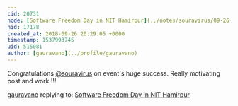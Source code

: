 ```yaml
---
cid: 20731
node: [Software Freedom Day in NIT Hamirpur](../notes/souravirus/09-26-2018/software-freedom-day-in-nit-hamirpur)
nid: 17178
created_at: 2018-09-26 20:29:05 +0000
timestamp: 1537993745
uid: 515081
author: [gauravano](../profile/gauravano)
---
```


Congratulations [@souravirus](/profile/souravirus) on event's huge success. Really motivating post and work !!!

[gauravano](../profile/gauravano) replying to: [Software Freedom Day in NIT Hamirpur](../notes/souravirus/09-26-2018/software-freedom-day-in-nit-hamirpur)

